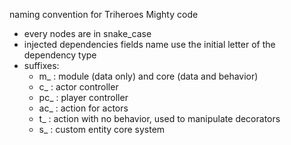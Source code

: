 naming convention for Triheroes Mighty code
- every nodes are in snake_case
- injected dependencies fields name use the initial letter of the dependency type
- suffixes:
    - m_ : module (data only) and core (data and behavior)
    - c_ : actor controller
    - pc_ : player controller
    - ac_ : action for actors
    - t_ : action with no behavior, used to manipulate decorators
    - s_ : custom entity core system